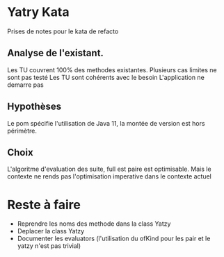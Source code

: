 # Yatry Kata

Prises de notes pour le kata de refacto

## Analyse de l'existant.

Les TU couvrent 100% des methodes existantes.
Plusieurs cas limites ne sont pas testé
Les TU sont cohérents avec le besoin
L'application ne demarre pas

## Hypothèses

Le pom spécifie l'utilisation de Java 11, la montée de version est hors périmètre.

## Choix

L'algoritme d'evaluation des suite, full est paire est optimisable.
Mais le contexte ne rends pas l'optimisation imperative dans le
contexte actuel

# Reste à faire

- Reprendre les noms des methode dans la class Yatzy
- Deplacer la class Yatzy
- Documenter les evaluators (l'utilisation du ofKind pour les pair et le yatzy n'est pas trivial)